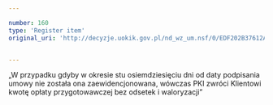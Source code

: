 ```yaml
---

number: 160
type: 'Register item'
original_uri: 'http://decyzje.uokik.gov.pl/nd_wz_um.nsf/0/EDF202B37612AAB9C12572DD0032944C?OpenDocument'


---
```


„W przypadku gdyby w okresie stu osiemdziesięciu dni od daty podpisania umowy nie została ona zaewidencjonowana, wówczas PKI zwróci Klientowi kwotę opłaty przygotowawczej bez odsetek i waloryzacji”
